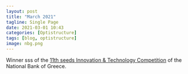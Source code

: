 ```yaml
---
layout: post
title: "March 2021"
tagline: Single Page
date: 2021-03-01 10:43
categories: [Optistructure]
tags: [blog, optistructure]
image: nbg.png
---
```


Winner sss of the <a href="https://www.nbg.gr/en/business/business-seeds/winners" target="_blank">11th seeds Innovation & Technology Competition</a> of the National Bank of Greece.
